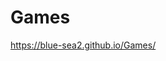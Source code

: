 # Games
<a href="https://blue-sea2.github.io/Games/" target="_blank">https://blue-sea2.github.io/Games/</a>
